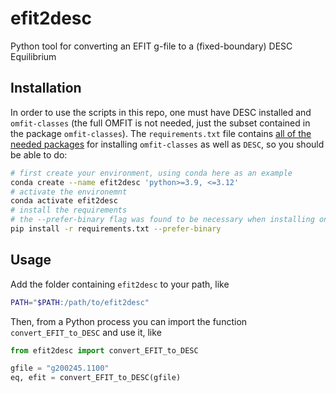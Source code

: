 # efit2desc
Python tool for converting an EFIT g-file to a (fixed-boundary) DESC Equilibrium

## Installation

In order to use the scripts in this repo, one must have DESC installed and `omfit-classes` (the full OMFIT is not needed, just the subset contained in the package `omfit-classes`). The `requirements.txt` file contains [all of the needed packages](https://github.com/gafusion/OMFIT-source/issues/7110) for installing `omfit-classes` as well as `DESC`, so you should be able to do:

```bash
# first create your environment, using conda here as an example
conda create --name efit2desc 'python>=3.9, <=3.12'
# activate the environemnt
conda activate efit2desc
# install the requirements
# the --prefer-binary flag was found to be necessary when installing on a mac
pip install -r requirements.txt --prefer-binary
```

## Usage

Add the folder containing `efit2desc` to your path, like 

```bash
PATH="$PATH:/path/to/efit2desc"
```

Then, from a Python process you can import the function ``convert_EFIT_to_DESC`` and use it, like

```python
from efit2desc import convert_EFIT_to_DESC

gfile = "g200245.1100"
eq, efit = convert_EFIT_to_DESC(gfile)
```